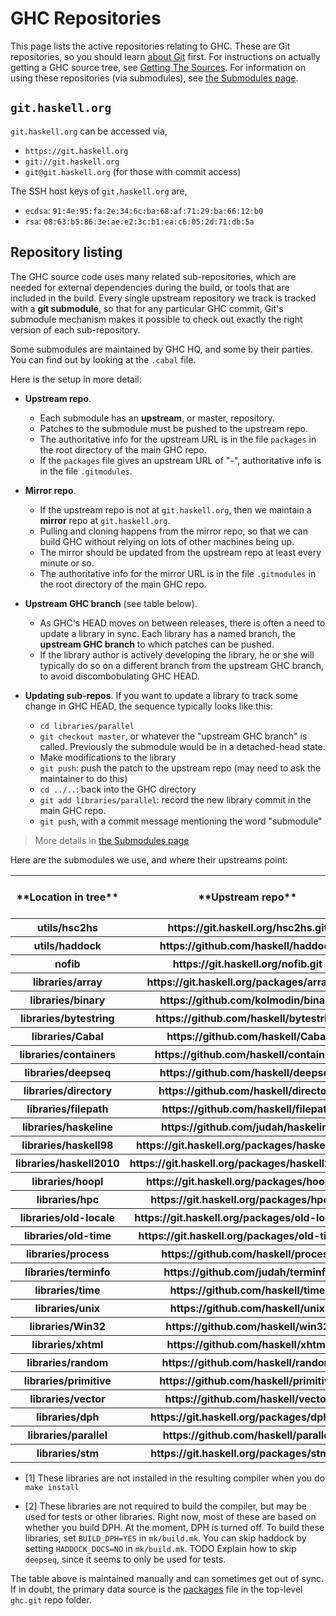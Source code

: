 # GHC Repositories


This page lists the active repositories relating to GHC. These are Git repositories, so you should learn [about Git](working-conventions/git) first. For instructions on actually getting a GHC source tree, see [Getting The Sources](building/getting-the-sources). For information on using these repositories (via submodules), see [the Submodules page](working-conventions/git/submodules).

## `git.haskell.org`

`git.haskell.org` can be accessed via,

- `https://git.haskell.org`
- `git://git.haskell.org`
- `git@git.haskell.org` (for those with commit access)


The SSH host keys of `git.haskell.org` are,

- `ecdsa`: `91:4e:95:fa:2e:34:6c:ba:68:af:71:29:ba:66:12:b0`
- `rsa`: `08:63:b5:86:3e:ae:e2:3c:b1:ea:c6:05:2d:71:db:5a`

## Repository listing


The GHC source code uses many related sub-repositories, which are needed for external dependencies during the build, or tools that are included in the build. Every single upstream repository we track is tracked with a **git submodule**, so that for any particular GHC commit, Git's submodule mechanism makes it possible to check out exactly the right version of each sub-repository.


Some submodules are maintained by GHC HQ, and some by their parties.  You can find out by looking at the `.cabal` file.


Here is the setup in more detail:

- **Upstream repo**.

  - Each submodule has an **upstream**, or master, repository.
  - Patches to the submodule must be pushed to the upstream repo.
  - The authoritative info for the upstream URL is in the file `packages` in the root directory of the main GHC repo.
  - If the `packages` file gives an upstream URL of "-", authoritative info is in the file `.gitmodules`.

- **Mirror repo**.

  - If the upstream repo is not at `git.haskell.org`, then we maintain a **mirror** repo at `git.haskell.org`.
  - Pulling and cloning happens from the mirror repo, so that we can build GHC without relying on lots of other machines being up.
  - The mirror should be updated from the upstream repo at least every minute or so.
  - The authoritative info for the mirror URL is in the file `.gitmodules` in the root directory of the main GHC repo.

- **Upstream GHC branch** (see table below).

  - As GHC's HEAD moves on between releases, there is often a need to update a library in sync.  Each library has a named branch, the **upstream GHC branch** to which patches can be pushed.  
  - If the library author is actively developing the library, he or she will typically do so on a different branch from the upstream GHC branch, to avoid discombobulating GHC HEAD.

- **Updating sub-repos**.  If you want to update a library to track some change in GHC HEAD, the sequence typically looks like this:

  - `cd libraries/parallel`
  - `git checkout master`, or whatever the "upstream GHC branch" is called.  Previously the submodule would be in a detached-head state.
  - Make modifications to the library
  - `git push`: push the patch to the upstream repo (may need to ask the maintainer to do this)
  - `cd ../..`: back into the GHC directory
  - `git add libraries/parallel`: record the new library commit in the main GHC repo.
  - `git push`, with a commit message mentioning the word "submodule"

>
> More details in [the Submodules page](working-conventions/git/submodules)


Here are the submodules we use, and where their upstreams point:

<table><tr><th>**Location in tree**</th>
<th>**Upstream repo**</th>
<th>**Upstream GHC branch**</th>
<th>**Installed\[1\]**</th>
<th>**Req'd to build\[2\]**</th></tr>
<tr><th>utils/hsc2hs</th>
<th>https://git.haskell.org/hsc2hs.git</th>
<th>master</th>
<th>Yes</th>
<th>Yes</th></tr>
<tr><th>utils/haddock</th>
<th>https://github.com/haskell/haddock</th>
<th>ghc-head</th>
<th>Yes</th>
<th>No</th></tr>
<tr><th>nofib</th>
<th>https://git.haskell.org/nofib.git</th>
<th>master</th>
<th>N/A</th>
<th>N/A</th></tr>
<tr><th>libraries/array</th>
<th>https://git.haskell.org/packages/array.git</th>
<th>master</th>
<th>Yes</th>
<th>Yes</th></tr>
<tr><th>libraries/binary</th>
<th>https://github.com/kolmodin/binary</th>
<th>master</th>
<th>Yes</th>
<th>Yes</th></tr>
<tr><th>libraries/bytestring</th>
<th>https://github.com/haskell/bytestring</th>
<th>master</th>
<th>Yes</th>
<th>Yes</th></tr>
<tr><th>libraries/Cabal</th>
<th>https://github.com/haskell/Cabal</th>
<th>master</th>
<th>Yes</th>
<th>Yes</th></tr>
<tr><th>libraries/containers</th>
<th>https://github.com/haskell/containers</th>
<th>master</th>
<th>Yes</th>
<th>Yes</th></tr>
<tr><th>libraries/deepseq</th>
<th>https://github.com/haskell/deepseq</th>
<th>master</th>
<th>No</th>
<th>No</th></tr>
<tr><th>libraries/directory</th>
<th>https://github.com/haskell/directory</th>
<th>master</th>
<th>Yes</th>
<th>Yes</th></tr>
<tr><th>libraries/filepath</th>
<th>https://github.com/haskell/filepath</th>
<th>master</th>
<th>Yes</th>
<th>Yes</th></tr>
<tr><th>libraries/haskeline</th>
<th>https://github.com/judah/haskeline</th>
<th>master</th>
<th>Yes</th>
<th>Yes</th></tr>
<tr><th>libraries/haskell98</th>
<th>https://git.haskell.org/packages/haskell98.git</th>
<th>master</th>
<th>Yes</th>
<th>Yes</th></tr>
<tr><th>libraries/haskell2010</th>
<th>https://git.haskell.org/packages/haskell2010.git</th>
<th>master</th>
<th>Yes</th>
<th>Yes</th></tr>
<tr><th>libraries/hoopl</th>
<th>https://git.haskell.org/packages/hoopl.git</th>
<th>master</th>
<th>Yes</th>
<th>Yes</th></tr>
<tr><th>libraries/hpc</th>
<th>https://git.haskell.org/packages/hpc.git</th>
<th>master</th>
<th>Yes</th>
<th>Yes</th></tr>
<tr><th>libraries/old-locale</th>
<th>https://git.haskell.org/packages/old-locale.git</th>
<th>master</th>
<th>Yes</th>
<th>Yes</th></tr>
<tr><th>libraries/old-time</th>
<th>https://git.haskell.org/packages/old-time.git</th>
<th>master</th>
<th>Yes</th>
<th>Yes</th></tr>
<tr><th>libraries/process</th>
<th>https://github.com/haskell/process</th>
<th>master</th>
<th>Yes</th>
<th>Yes</th></tr>
<tr><th>libraries/terminfo</th>
<th>https://github.com/judah/terminfo</th>
<th>master</th>
<th>Yes</th>
<th>Yes</th></tr>
<tr><th>libraries/time</th>
<th>https://github.com/haskell/time</th>
<th>master</th>
<th>Yes</th>
<th>Yes</th></tr>
<tr><th>libraries/unix</th>
<th>https://github.com/haskell/unix</th>
<th>master</th>
<th>Yes</th>
<th>Yes</th></tr>
<tr><th>libraries/Win32</th>
<th>https://github.com/haskell/win32</th>
<th>master</th>
<th>Yes</th>
<th>Yes</th></tr>
<tr><th>libraries/xhtml</th>
<th>https://github.com/haskell/xhtml</th>
<th>master</th>
<th>Yes</th>
<th>Yes</th></tr>
<tr><th>libraries/random</th>
<th>https://github.com/haskell/random</th>
<th>master</th>
<th>No</th>
<th>No</th></tr>
<tr><th>libraries/primitive</th>
<th>https://github.com/haskell/primitive</th>
<th>master</th>
<th>No</th>
<th>No</th></tr>
<tr><th>libraries/vector</th>
<th>https://github.com/haskell/vector</th>
<th>master</th>
<th>No</th>
<th>No</th></tr>
<tr><th>libraries/dph</th>
<th>https://git.haskell.org/packages/dph.git</th>
<th>master</th>
<th>No</th>
<th>No</th></tr>
<tr><th>libraries/parallel</th>
<th>https://github.com/haskell/parallel</th>
<th>master</th>
<th>No</th>
<th>No</th></tr>
<tr><th>libraries/stm</th>
<th>https://git.haskell.org/packages/stm.git</th>
<th>master</th>
<th>No</th>
<th>No</th></tr></table>

- \[1\] These libraries are not installed in the resulting compiler when you do `make install`

- \[2\] These libraries are not required to build the compiler, but may be used for tests or other libraries. Right now, most of these are based on whether you build DPH. At the moment, DPH is turned off. To build these libraries, set `BUILD_DPH=YES` in `mk/build.mk`. You can skip haddock by setting `HADDOCK_DOCS=NO` in `mk/build.mk`. TODO Explain how to skip `deepseq`, since it seems to only be used for tests.


The table above is maintained manually and can sometimes get out of sync. If in doubt, the primary data source is  the [ packages](http://git.haskell.org/ghc.git/blob_plain/HEAD:/packages) file in the top-level `ghc.git` repo folder.
